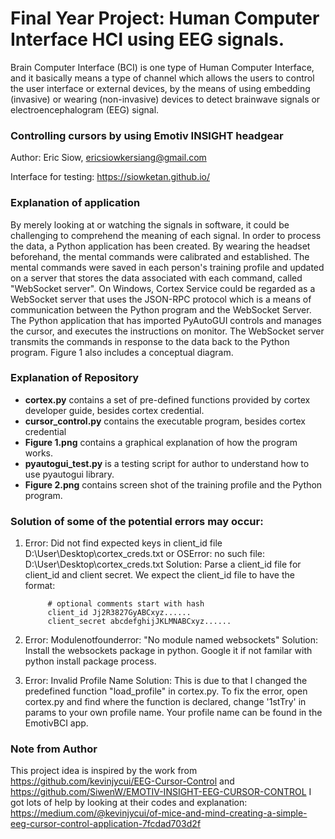 # Final Year Project: Human Computer Interface HCI using EEG signals.
Brain Computer Interface (BCI) is one type of Human Computer Interface, and it basically means a type of channel which allows the users to control the user interface or external devices, by the means of using embedding (invasive) or wearing (non-invasive) devices to detect brainwave signals or electroencephalogram (EEG) signal.

### Controlling cursors by using Emotiv INSIGHT headgear ###
Author: Eric Siow, <ericsiowkersiang@gmail.com>

Interface for testing: https://siowketan.github.io/

### Explanation of application
By merely looking at or watching the signals in software, it could be challenging to comprehend the meaning of each signal. In order to process the data, a Python application has been created. By wearing the headset beforehand, the mental commands were calibrated and established. The mental commands were saved in each person's training profile and updated on a server that stores the data associated with each command, called "WebSocket server". On Windows, Cortex Service could be regarded as a WebSocket server that uses the JSON-RPC protocol which is a means of communication between the Python program and the WebSocket Server. The Python application that has imported PyAutoGUI controls and manages the cursor, and executes the instructions on monitor. The WebSocket server transmits the commands in response to the data back to the Python program. Figure 1 also includes a conceptual diagram.

### Explanation of Repository

* **cortex.py** contains a set of pre-defined functions provided by cortex developer guide, besides cortex credential.
* **cursor_control.py** contains the executable program, besides cortex credential
* **Figure 1.png** contains a graphical explanation of how the program works.
* **pyautogui_test.py** is a testing script for author to understand how to use pyautogui library.
* **Figure 2.png** contains screen shot of the training profile and the Python program.

### Solution of some of the potential errors may occur:
1. Error: Did not find expected keys in client_id file D:\User\Desktop\cortex_creds.txt  or  OSError: no such file: D:\User\Desktop\cortex_creds.txt
   Solution: Parse a client_id file for client_id and client secret. We expect the client_id file to have the format:
            
            # optional comments start with hash
            client_id Jj2R3827GyABCxyz......
            client_secret abcdefghijJKLMNABCxyz......

2. Error: Modulenotfounderror: "No module named websockets" 
   Solution: Install the websockets package in python. Google it if not familar with python install package process.

3. Error: Invalid Profile Name
   Solution: This is due to that I changed the predefined function "load_profile" in cortex.py. To fix the error, open cortex.py and find where the function is declared, change '1stTry' in params to your own profile name. Your profile name can be found in the EmotivBCI app.
	
### Note from Author
This project idea is inspired by the work from https://github.com/kevinjycui/EEG-Cursor-Control and https://github.com/SiwenW/EMOTIV-INSIGHT-EEG-CURSOR-CONTROL
I got lots of help by looking at their codes and explanation: https://medium.com/@kevinjycui/of-mice-and-mind-creating-a-simple-eeg-cursor-control-application-7fcdad703d2f
